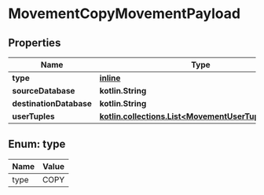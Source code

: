 
# MovementCopyMovementPayload

## Properties
Name | Type | Description | Notes
------------ | ------------- | ------------- | -------------
**type** | [**inline**](#TypeEnum) |  | 
**sourceDatabase** | **kotlin.String** |  | 
**destinationDatabase** | **kotlin.String** |  | 
**userTuples** | [**kotlin.collections.List&lt;MovementUserTuplePayload&gt;**](MovementUserTuplePayload.md) |  |  [optional]


<a name="TypeEnum"></a>
## Enum: type
Name | Value
---- | -----
type | COPY



